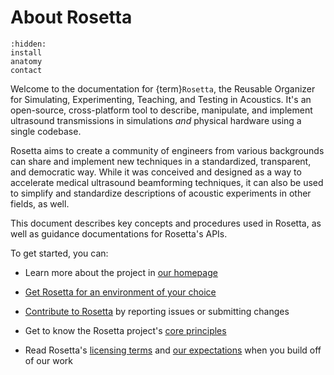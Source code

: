 # About Rosetta
```{toctree}
:hidden:
install
anatomy
contact
```

Welcome to the documentation for {term}`Rosetta`, the Reusable Organizer for Simulating, Experimenting, Teaching, and Testing in Acoustics. It's an open-source, cross-platform tool to describe, manipulate, and implement ultrasound transmissions in simulations *and* physical hardware using a single codebase.

Rosetta aims to create a community of engineers from various backgrounds can share and implement new techniques in a standardized, transparent, and democratic way. While it was conceived and designed as a way to accelerate medical ultrasound beamforming techniques, it can also be used to simplify and standardize descriptions of acoustic experiments in other fields, as well.

This document describes key concepts and procedures used in Rosetta, as well as guidance documentations for Rosetta's APIs.

To get started, you can:

* Learn more about the project in [our homepage](project:/index.md)

* [Get Rosetta for an environment of your choice](project:./install.md)

* [Contribute to Rosetta](project:../contribute.md) by reporting issues or submitting changes

* Get to know the Rosetta project's [core principles](project:../principles.md)

* Read Rosetta's [licensing terms](project:../contribute.md#license) and [our expectations](project:../cite.md) when you build off of our work